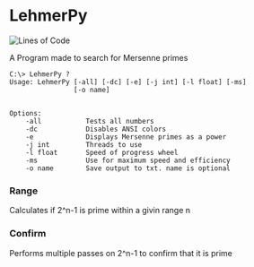 # LehmerPy
![Lines of Code](https://tokei.rs/b1/github/Papr3ka/LehmerPy?category=code)

A Program made to search for Mersenne primes


```
C:\> LehmerPy ?
Usage: LehmerPy [-all] [-dc] [-e] [-j int] [-l float] [-ms]
                [-o name]


Options:
    -all           Tests all numbers
    -dc            Disables ANSI colors
    -e             Displays Mersenne primes as a power
    -j int         Threads to use
    -l float       Speed of progress wheel
    -ms            Use for maximum speed and efficiency
    -o name        Save output to txt. name is optional
```

### Range
Calculates if 2^n-1 is prime within a givin range n


### Confirm
Performs multiple passes on 2^n-1 to confirm that it is prime 
